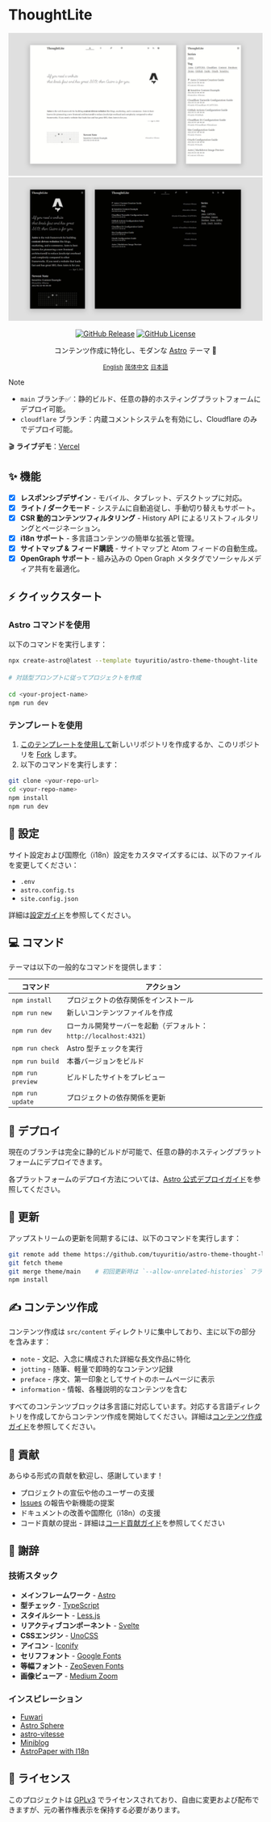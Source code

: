 # ThoughtLite

<div align="center">
    <p>
        <img alt="ThoughtLite Light Mode Preview" src=".github/assets/preview-light.webp">
        <img alt="ThoughtLite Dark Mode Preview" src=".github/assets/preview-dark.webp">
    </p>
    <p>
        <a href="https://github.com/tuyuritio/astro-theme-thought-lite/releases/latest"><img alt="GitHub Release" src="https://img.shields.io/github/v/release/tuyuritio/astro-theme-thought-lite"></a>
        <a href="https://raw.githubusercontent.com/tuyuritio/astro-theme-thought-lite/refs/heads/main/LICENSE"><img alt="GitHub License" src="https://img.shields.io/github/license/tuyuritio/astro-theme-thought-lite"></a>
    </p>
    <p>コンテンツ作成に特化し、モダンな <a href="https://astro.build/">Astro</a> テーマ 🌟</p>
    <p>
        <small><a href="README.md">English</a></small>
        <small><a href="README.zh-cn.md">简体中文</a></small>
        <small><ins>日本語</ins></small>
    </p>
</div>

> [!NOTE]
> - `main` ブランチ✅：静的ビルド、任意の静的ホスティングプラットフォームにデプロイ可能。
> - `cloudflare` ブランチ：内蔵コメントシステムを有効にし、Cloudflare のみでデプロイ可能。

🎬 **ライブデモ**：[Vercel](https://thought-lite.vercel.app/ja/)

## ✨ 機能

- [x] **レスポンシブデザイン** - モバイル、タブレット、デスクトップに対応。
- [x] **ライト / ダークモード** - システムに自動追従し、手動切り替えもサポート。
- [x] **CSR 動的コンテンツフィルタリング** - History API によるリストフィルタリングとページネーション。
- [x] **i18n サポート** - 多言語コンテンツの簡単な拡張と管理。
- [x] **サイトマップ & フィード購読** - サイトマップと Atom フィードの自動生成。
- [x] **OpenGraph サポート** - 組み込みの Open Graph メタタグでソーシャルメディア共有を最適化。

## ⚡️ クイックスタート

### Astro コマンドを使用

以下のコマンドを実行します：

```sh
npx create-astro@latest --template tuyuritio/astro-theme-thought-lite

# 対話型プロンプトに従ってプロジェクトを作成

cd <your-project-name>
npm run dev
```

### テンプレートを使用

1. [このテンプレートを使用して](https://github.com/new?template_name=astro-theme-thought-lite&template_owner=tuyuritio)新しいリポジトリを作成するか、このリポジトリを [Fork](https://github.com/tuyuritio/astro-theme-thought-lite/fork) します。
2. 以下のコマンドを実行します：

```sh
git clone <your-repo-url>
cd <your-repo-name>
npm install
npm run dev
```

## 🔧 設定

サイト設定および国際化（i18n）設定をカスタマイズするには、以下のファイルを変更してください：

- `.env`
- `astro.config.ts`
- `site.config.json`

詳細は[設定ガイド](src/content/note/ja/configuration.md)を参照してください。

## 💻 コマンド

テーマは以下の一般的なコマンドを提供します：

| コマンド | アクション |
| --- | --- |
| `npm install` | プロジェクトの依存関係をインストール |
| `npm run new` | 新しいコンテンツファイルを作成 |
| `npm run dev` | ローカル開発サーバーを起動（デフォルト：`http://localhost:4321`） |
| `npm run check` | Astro 型チェックを実行 |
| `npm run build` | 本番バージョンをビルド |
| `npm run preview` | ビルドしたサイトをプレビュー |
| `npm run update` | プロジェクトの依存関係を更新 |

## 🚀 デプロイ

現在のブランチは完全に静的ビルドが可能で、任意の静的ホスティングプラットフォームにデプロイできます。

各プラットフォームのデプロイ方法については、[Astro 公式デプロイガイド](https://docs.astro.build/ja/guides/deploy/)を参照してください。

## 🔄 更新

アップストリームの更新を同期するには、以下のコマンドを実行します：

```sh
git remote add theme https://github.com/tuyuritio/astro-theme-thought-lite.git
git fetch theme
git merge theme/main    # 初回更新時は `--allow-unrelated-histories` フラグを追加
npm install
```

## ✍️ コンテンツ作成

コンテンツ作成は `src/content` ディレクトリに集中しており、主に以下の部分を含みます：

- `note` - 文記、入念に構成された詳細な長文作品に特化
- `jotting` - 随筆、軽量で即時的なコンテンツ記録
- `preface` - 序文、第一印象としてサイトのホームページに表示
- `information` - 情報、各種説明的なコンテンツを含む

すべてのコンテンツブロックは多言語に対応しています。対応する言語ディレクトリを作成してからコンテンツ作成を開始してください。詳細は[コンテンツ作成ガイド](src/content/note/ja/content.md)を参照してください。

## 🤝 貢献

あらゆる形式の貢献を歓迎し、感謝しています！

- プロジェクトの宣伝や他のユーザーの支援
- [Issues](https://github.com/tuyuritio/astro-theme-thought-lite/issues) の報告や新機能の提案
- ドキュメントの改善や国際化（i18n）の支援
- コード貢献の提出 - 詳細は[コード貢献ガイド](CONTRIBUTING.md)を参照してください

## 🙏 謝辞

### 技術スタック

- **メインフレームワーク** - [Astro](https://astro.build/)
- **型チェック** - [TypeScript](https://www.typescriptlang.org/)
- **スタイルシート** - [Less.js](https://lesscss.org/)
- **リアクティブコンポーネント** - [Svelte](https://svelte.dev/)
- **CSSエンジン** - [UnoCSS](https://unocss.dev/)
- **アイコン** - [Iconify](https://iconify.design/)
- **セリフフォント** - [Google Fonts](https://fonts.google.com/)
- **等幅フォント** - [ZeoSeven Fonts](https://fonts.zeoseven.com/)
- **画像ビューア** - [Medium Zoom](https://github.com/francoischalifour/medium-zoom)

### インスピレーション

- [Fuwari](https://github.com/saicaca/fuwari)
- [Astro Sphere](https://github.com/markhorn-dev/astro-sphere)
- [astro-vitesse](https://github.com/adrian-ub/astro-vitesse)
- [Miniblog](https://github.com/nicholasdly/miniblog)
- [AstroPaper with I18n](https://github.com/yousef8/astro-paper-i18n)

## 📜 ライセンス

このプロジェクトは [GPLv3](LICENSE) でライセンスされており、自由に変更および配布できますが、元の著作権表示を保持する必要があります。

